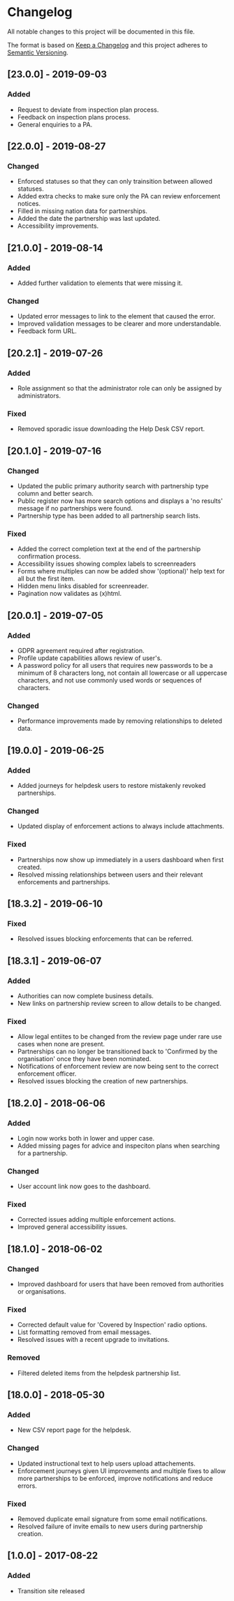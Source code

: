 # Changelog
All notable changes to this project will be documented in this file.

The format is based on [Keep a Changelog](http://keepachangelog.com/en/1.0.0/)
and this project adheres to [Semantic Versioning](http://semver.org/spec/v2.0.0.html).

## [23.0.0] - 2019-09-03
### Added
- Request to deviate from inspection plan process.
- Feedback on inspection plans process.
- General enquiries to a PA.

## [22.0.0] - 2019-08-27
### Changed
- Enforced statuses so that they can only trainsition between allowed statuses.
- Added extra checks to make sure only the PA can review enforcement notices.
- Filled in missing nation data for partnerships.
- Added the date the partnership was last updated.
- Accessibility improvements.

## [21.0.0] - 2019-08-14
### Added
- Added further validation to elements that were missing it.

### Changed
- Updated error messages to link to the element that caused the error.
- Improved validation messages to be clearer and more understandable.
- Feedback form URL.

## [20.2.1] - 2019-07-26
### Added
- Role assignment so that the administrator role can only be assigned by administrators.

### Fixed
- Removed sporadic issue downloading the Help Desk CSV report.

## [20.1.0] - 2019-07-16
### Changed
- Updated the public primary authority search with partnership type column and better search.
- Public register now has more search options and displays a 'no results' message if no partnerships were found.
- Partnership type has been added to all partnership search lists.

### Fixed
- Added the correct completion text at the end of the partnership confirmation process.
- Accessibility issues showing complex labels to screenreaders
- Forms where multiples can now be added show '(optional)' help text for all but the first item.
- Hidden menu links disabled for screenreader.
- Pagination now validates as (x)html.

## [20.0.1] - 2019-07-05
### Added
- GDPR agreement required after registration.
- Profile update capabilities allows review of user's.
- A password policy for all users that requires new passwords to be a minimum of 8 characters long, not contain all lowercase or all uppercase characters, and not use commonly used words or sequences of characters.

### Changed
- Performance improvements made by removing relationships to deleted data.

## [19.0.0] - 2019-06-25
### Added
- Added journeys for helpdesk users to restore mistakenly revoked partnerships.
### Changed
- Updated display of enforcement actions to always include attachments.
### Fixed
- Partnerships now show up immediately in a users dashboard when first created.
- Resolved missing relationships between users and their relevant enforcements and partnerships.

## [18.3.2] - 2019-06-10
### Fixed
- Resolved issues blocking enforcements that can be referred.

## [18.3.1] - 2019-06-07
### Added
- Authorities can now complete business details.
- New links on partnership review screen to allow details to be changed.
### Fixed
- Allow legal entiites to be changed from the review page under rare use cases when none are present.
- Partnerships can no longer be transitioned back to 'Confirmed by the organisation' once they have been nominated.
- Notifications of enforcement review are now being sent to the correct enforcement officer.
- Resolved issues blocking the creation of new partnerships.

## [18.2.0] - 2018-06-06
### Added
- Login now works both in lower and upper case.
- Added missing pages for advice and inspeciton plans when searching for a partnership.
### Changed
- User account link now goes to the dashboard.
### Fixed
- Corrected issues adding multiple enforcement actions.
- Improved general accessibility issues.

## [18.1.0] - 2018-06-02
### Changed
- Improved dashboard for users that have been removed from authorities or organisations.
### Fixed
- Corrected default value for 'Covered by Inspection' radio options.
- List formatting removed from email messages.
- Resolved issues with a recent upgrade to invitations.
### Removed
- Filtered deleted items from the helpdesk partnership list.

## [18.0.0] - 2018-05-30
### Added
- New CSV report page for the helpdesk.
### Changed
- Updated instructional text to help users upload attachements.
- Enforcement journeys given UI improvements and multiple fixes to allow more partnerships to be enforced, improve notifications and reduce errors.
### Fixed
- Removed duplicate email signature from some email notifications.
- Resolved failure of invite emails to new users during partnership creation.

## [1.0.0] - 2017-08-22
### Added
- Transition site released
